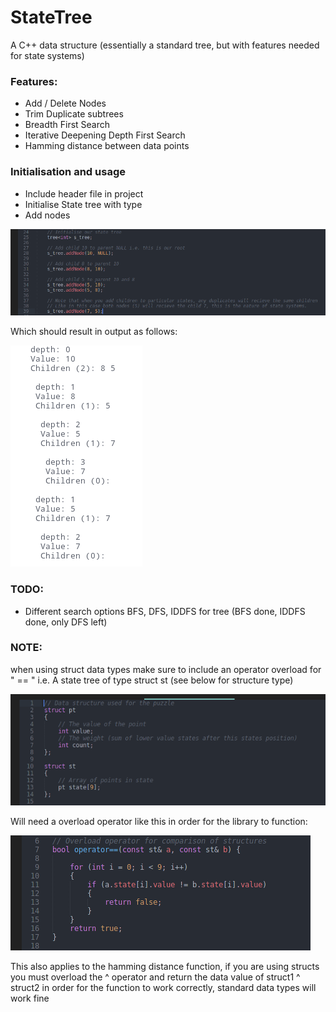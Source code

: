 # StateTree
A C++ data structure (essentially a standard tree, but with features needed for state systems)

### Features:
* Add / Delete Nodes
* Trim Duplicate subtrees
* Breadth First Search
* Iterative Deepening Depth First Search
* Hamming distance between data points

### Initialisation and usage

* Include header file in project
* Initialise State tree with type
* Add nodes

![image](images/Initialise.png?raw=true)

Which should result in output as follows:

![image](images/Output.png?raw=true)

### TODO:
* Different search options BFS, DFS, IDDFS for tree (BFS done, IDDFS done, only DFS left)

### NOTE:
when using struct data types make sure to include an operator overload for " == " i.e. A state tree of type struct st (see below for structure type)

![image](images/Structs.png?raw=true)

Will need a overload operator like this in order for the library to function:

![image](images/Overload.png?raw=true)

This also applies to the hamming distance function, if you are using structs you must overload the ^ operator and return the data value of struct1 ^ struct2 in order for the function to work correctly, standard data types will work fine
